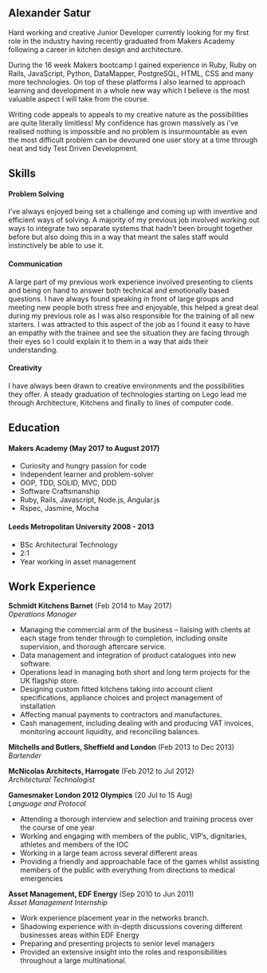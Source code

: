 ## Alexander Satur

Hard working and creative Junior Developer currently looking for my first role in the industry having recently graduated from Makers Academy following a career in kitchen design and architecture.

During the 16 week Makers bootcamp I gained experience in Ruby, Ruby on Rails, JavaScript, Python, DataMapper, PostgreSQL, HTML, CSS and many more technologies. On top of these platforms I also learned to approach learning and development in a whole new way which I believe is the most valuable aspect I will take from the course.

Writing code appeals to appeals to my creative nature as the possibilities are quite literally limitless! My confidence has grown massively as i’ve realised nothing is impossible and no problem is insurmountable as even the most difficult problem can be devoured one user story at a time through neat and tidy Test Driven Development. 


## Skills

#### Problem Solving

I’ve always enjoyed being set a challenge and coming up with inventive and efficient ways of solving. A majority of my previous job involved working out ways to integrate two separate systems that hadn't been brought together before but also doing this in a way that meant the sales staff would instinctively be able to use it.

#### Communication

A large part of my previous work experience involved presenting to clients and being on hand to answer both technical and emotionally based questions. I have always found speaking in front of large groups and meeting new people both stress free and enjoyable, this helped a great deal during my previous role as I was also responsible for the training of all new starters. I was attracted to this aspect of the job as I found it easy to have an empathy with the trainee and see the situation they are facing through their eyes so I could explain it to them in a way that aids their understanding.

#### Creativity

I have always been drawn to creative environments and the possibilities they offer. A steady graduation of technologies starting on Lego lead me through Architecture, Kitchens and finally to lines of computer code. 


## Education

#### Makers Academy (May 2017 to August 2017)

- Curiosity and hungry passion for code
- Independent learner and problem-solver
- OOP, TDD, SOLID, MVC, DDD
- Software Craftsmanship
- Ruby, Rails, Javascript, Node.js, Angular.js
- Rspec, Jasmine, Mocha

#### Leeds Metropolitan University	2008 - 2013

- BSc Architectural Technology
- 2:1
- Year working in asset management

## Work Experience

**Schmidt Kitchens Barnet** (Feb 2014 to May 2017)    
*Operations Manager*
- Managing the commercial arm of the business – liaising with clients at each stage from tender through to completion, including onsite supervision, and thorough aftercare service.
- Data management and integration of product catalogues into new software.
- Operations lead in managing both short and long term projects for the UK flagship store.
- Designing custom fitted kitchens taking into account client specifications, appliance choices and project management of installation
- Affecting manual payments to contractors and manufactures.
- Cash management, including dealing with and producing VAT invoices, monitoring account liquidity, and reconciling balances.

**Mitchells and Butlers, Sheffield and London** (Feb 2013 to Dec 2013)   
*Bartender*

**McNicolas Architects, Harrogate** (Feb 2012 to Jul 2012)   
*Architectural Technologist*

**Gamesmaker London 2012 Olympics** (20 Jul to 15 Aug)   
*Language and Protocol*
- Attending a thorough interview and selection and training process over the course of one year
- Working and engaging with members of the public, VIP’s, dignitaries, athletes and members of the IOC
- Working in a large team across several different areas
- Providing a friendly and approachable face of the games whilst assisting members of the public with everything from directions to medical emergencies


**Asset Management, EDF Energy** (Sep 2010 to Jun 2011)   
*Asset Management Internship*
- Work experience placement year in the networks branch.
- Shadowing experience with in-depth discussions covering different businesses areas within EDF Energy
- Preparing and presenting projects to senior level managers
- Provided an extensive insight into the roles and responsibilities throughout a large multinational.
